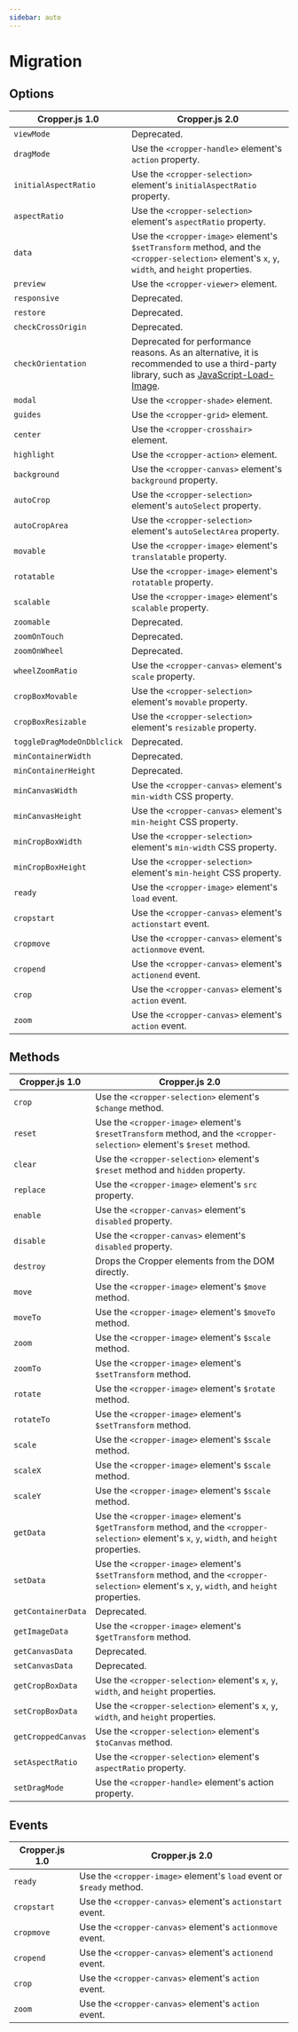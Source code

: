 ```yaml
---
sidebar: auto
---
```


# Migration

## Options

| Cropper.js 1.0 | Cropper.js 2.0 |
| --- | --- |
| `viewMode` | Deprecated. |
| `dragMode` | Use the `<cropper-handle>` element's `action` property. |
| `initialAspectRatio` | Use the `<cropper-selection>` element's `initialAspectRatio` property. |
| `aspectRatio` | Use the `<cropper-selection>` element's `aspectRatio` property. |
| `data` | Use the `<cropper-image>` element's `$setTransform` method, and the `<cropper-selection>` element's `x`, `y`, `width`, and `height` properties. |
| `preview` | Use the `<cropper-viewer>` element. |
| `responsive` | Deprecated. |
| `restore` | Deprecated. |
| `checkCrossOrigin` | Deprecated. |
| `checkOrientation` | Deprecated for performance reasons. As an alternative, it is recommended to use a third-party library, such as [JavaScript-Load-Image](https://github.com/blueimp/JavaScript-Load-Image). |
| `modal` | Use the `<cropper-shade>` element. |
| `guides` | Use the `<cropper-grid>` element. |
| `center` | Use the `<cropper-crosshair>` element. |
| `highlight` | Use the `<cropper-action>` element. |
| `background` | Use the `<cropper-canvas>` element's `background` property. |
| `autoCrop` | Use the `<cropper-selection>` element's `autoSelect` property. |
| `autoCropArea` | Use the `<cropper-selection>` element's `autoSelectArea` property. |
| `movable` | Use the `<cropper-image>` element's `translatable` property. |
| `rotatable` | Use the `<cropper-image>` element's `rotatable` property. |
| `scalable` | Use the `<cropper-image>` element's `scalable` property. |
| `zoomable` | Deprecated. |
| `zoomOnTouch` | Deprecated. |
| `zoomOnWheel` | Deprecated. |
| `wheelZoomRatio` | Use the `<cropper-canvas>` element's `scale` property. |
| `cropBoxMovable` | Use the `<cropper-selection>` element's `movable` property. |
| `cropBoxResizable` | Use the `<cropper-selection>` element's `resizable` property. |
| `toggleDragModeOnDblclick` | Deprecated. |
| `minContainerWidth` | Deprecated. |
| `minContainerHeight` | Deprecated. |
| `minCanvasWidth` | Use the `<cropper-canvas>` element's `min-width` CSS property. |
| `minCanvasHeight` | Use the `<cropper-canvas>` element's `min-height` CSS property. |
| `minCropBoxWidth` | Use the `<cropper-selection>` element's `min-width` CSS property. |
| `minCropBoxHeight` | Use the `<cropper-selection>` element's `min-height` CSS property. |
| `ready` | Use the `<cropper-image>` element's `load` event. |
| `cropstart` | Use the `<cropper-canvas>` element's `actionstart` event. |
| `cropmove` | Use the `<cropper-canvas>` element's `actionmove` event. |
| `cropend` | Use the `<cropper-canvas>` element's `actionend` event. |
| `crop` | Use the `<cropper-canvas>` element's `action` event. |
| `zoom` | Use the `<cropper-canvas>` element's `action` event. |

## Methods

| Cropper.js 1.0 | Cropper.js 2.0 |
| --- | --- |
| `crop` | Use the `<cropper-selection>` element's `$change` method. |
| `reset` | Use the `<cropper-image>` element's `$resetTransform` method, and the `<cropper-selection>` element's `$reset` method. |
| `clear` | Use the `<cropper-selection>` element's `$reset` method and `hidden` property. |
| `replace` | Use the `<cropper-image>` element's `src` property. |
| `enable` | Use the `<cropper-canvas>` element's `disabled` property. |
| `disable` | Use the `<cropper-canvas>` element's `disabled` property. |
| `destroy` | Drops the Cropper elements from the DOM directly. |
| `move` | Use the `<cropper-image>` element's `$move` method. |
| `moveTo` | Use the `<cropper-image>` element's `$moveTo` method. |
| `zoom` | Use the `<cropper-image>` element's `$scale` method. |
| `zoomTo` | Use the `<cropper-image>` element's `$setTransform` method. |
| `rotate` | Use the `<cropper-image>` element's `$rotate` method. |
| `rotateTo` | Use the `<cropper-image>` element's `$setTransform` method. |
| `scale` | Use the `<cropper-image>` element's `$scale` method. |
| `scaleX` | Use the `<cropper-image>` element's `$scale` method. |
| `scaleY` | Use the `<cropper-image>` element's `$scale` method. |
| `getData` | Use the `<cropper-image>` element's `$getTransform` method, and the `<cropper-selection>` element's `x`, `y`, `width`, and `height` properties. |
| `setData` | Use the `<cropper-image>` element's `$setTransform` method, and the `<cropper-selection>` element's `x`, `y`, `width`, and `height` properties. |
| `getContainerData` | Deprecated. |
| `getImageData` | Use the `<cropper-image>` element's `$getTransform` method. |
| `getCanvasData` | Deprecated. |
| `setCanvasData` | Deprecated. |
| `getCropBoxData` | Use the `<cropper-selection>` element's `x`, `y`, `width`, and `height` properties. |
| `setCropBoxData` | Use the `<cropper-selection>` element's `x`, `y`, `width`, and `height` properties. |
| `getCroppedCanvas` | Use the `<cropper-selection>` element's `$toCanvas` method. |
| `setAspectRatio` | Use the `<cropper-selection>` element's `aspectRatio` property. |
| `setDragMode` | Use the `<cropper-handle>` element's action property. |

## Events

| Cropper.js 1.0 | Cropper.js 2.0 |
| --- | --- |
| `ready` | Use the `<cropper-image>` element's `load` event or `$ready` method. |
| `cropstart` | Use the `<cropper-canvas>` element's `actionstart` event. |
| `cropmove` | Use the `<cropper-canvas>` element's `actionmove` event. |
| `cropend` | Use the `<cropper-canvas>` element's `actionend` event. |
| `crop` | Use the `<cropper-canvas>` element's `action` event. |
| `zoom` | Use the `<cropper-canvas>` element's `action` event. |
